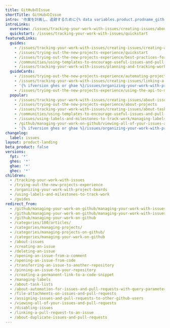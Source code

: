 ```yaml
---
title: GitHubのIssue
shortTitle: GitHubのIssue
intro: '作業を計画し、追跡するために{% data variables.product.prodname_github_issues %}を使う方法を学んでください。'
introLinks:
  overview: /issues/tracking-your-work-with-issues/creating-issues/about-issues
  quickstart: /issues/tracking-your-work-with-issues/quickstart
featuredLinks:
  guides:
    - /issues/tracking-your-work-with-issues/creating-issues/creating-an-issue
    - /issues/trying-out-the-new-projects-experience/quickstart
    - /issues/trying-out-the-new-projects-experience/best-practices-for-managing-projects
    - /communities/using-templates-to-encourage-useful-issues-and-pull-requests/configuring-issue-templates-for-your-repository
    - /issues/tracking-your-work-with-issues/planning-and-tracking-work-for-your-team-or-project
  guideCards:
    - /issues/trying-out-the-new-projects-experience/automating-projects
    - /issues/tracking-your-work-with-issues/creating-issues/linking-a-pull-request-to-an-issue
    - '{% ifversion ghes or ghae %}/issues/organizing-your-work-with-project-boards/managing-project-boards/configuring-automation-for-project-boards{% endif %}'
    - /issues/trying-out-the-new-projects-experience/using-the-api-to-manage-projects
  popular:
    - /issues/tracking-your-work-with-issues/creating-issues/about-issues
    - /issues/trying-out-the-new-projects-experience/about-projects
    - /issues/tracking-your-work-with-issues/creating-issues/about-task-lists
    - /communities/using-templates-to-encourage-useful-issues-and-pull-requests/about-issue-and-pull-request-templates
    - /issues/using-labels-and-milestones-to-track-work/managing-labels
    - /github/managing-your-work-on-github/viewing-all-of-your-issues-and-pull-requests
    - '{% ifversion ghes or ghae %}/issues/organizing-your-work-with-project-boards/managing-project-boards/about-project-boards{% endif %}'
changelog:
  label: issues
layout: product-landing
beta_product: false
versions:
  fpt: '*'
  ghes: '*'
  ghae: '*'
  ghec: '*'
children:
  - /tracking-your-work-with-issues
  - /trying-out-the-new-projects-experience
  - /organizing-your-work-with-project-boards
  - /using-labels-and-milestones-to-track-work
  - /guides
redirect_from:
  - /github/managing-your-work-on-github/managing-your-work-with-issues-and-pull-requests
  - /github/managing-your-work-on-github/managing-your-work-with-issues
  - /github/managing-your-work-on-github
  - /categories/100/articles/
  - /categories/managing-projects/
  - /categories/managing-projects-on-github/
  - /categories/managing-your-work-on-github
  - /about-issues
  - /creating-an-issue
  - /deleting-an-issue
  - /opening-an-issue-from-a-comment
  - /opening-an-issue-from-code
  - /transferring-an-issue-to-another-repository
  - /pinning-an-issue-to-your-repository
  - /creating-a-permanent-link-to-a-code-snippet
  - /managing-labels
  - /about-task-lists
  - /about-automation-for-issues-and-pull-requests-with-query-parameters
  - /file-attachments-on-issues-and-pull-requests
  - /assigning-issues-and-pull-requests-to-other-github-users
  - /viewing-all-of-your-issues-and-pull-requests
  - /disabling-issues
  - /linking-a-pull-request-to-an-issue
  - /about-duplicate-issues-and-pull-requests
---
```


